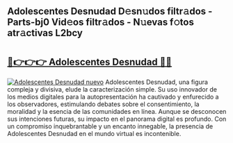 ## Adolescentes Desnudad D𝚎sn𝚞dos filtr𝚊dos - Parts-bj0 Vid𝚎os filtr𝚊dos - N𝚞evas f𝚘tos atr𝚊ctivas L2bcy

# <h2><a href="http://mbb29c4.tromn.icu/?c=Adolescentes+Desnudad">🔗👉👉👉 Adolescentes Desnudad 🔗🔗</a></h2>

[![Adolescentes Desnudad nuevo](https://i.imgur.com/pEAQMta.gif)](http://mbb29c4.tromn.icu/?c=Adolescentes+Desnudad)
Adolescentes Desnudad, una figura compleja y divisiva, elude la caracterización simple. Su uso innovador de los medios digitales para la autopresentación ha cautivado y enfurecido a los observadores, estimulando debates sobre el consentimiento, la moralidad y la esencia de las comunidades en línea. Aunque se desconocen sus intenciones futuras, su impacto en el panorama digital es profundo. Con un compromiso inquebrantable y un encanto innegable, la presencia de Adolescentes Desnudad en el mundo virtual es incontenible.
